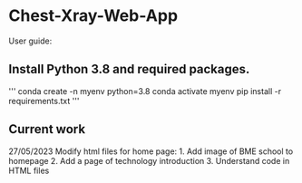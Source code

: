 # Chest-Xray-Web-App


User guide:

## Install Python 3.8 and required packages.
''' 
conda create -n myenv python=3.8
conda activate myenv
pip install -r requirements.txt
'''



## Current work
27/05/2023
Modify html files for home page:
    1. Add image of BME school to homepage
    2. Add a page of technology introduction
    3. Understand code in HTML files